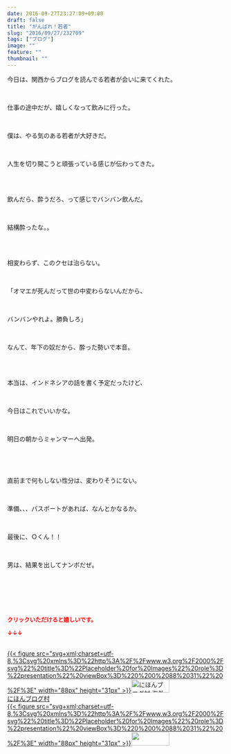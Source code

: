```yaml
---
date: 2016-09-27T23:27:09+09:00
draft: false
title: "がんばれ！若者"
slug: "2016/09/27/232709"
tags: ["ブログ"]
image: ""
feature: ""
thumbnail: ""
---
```

<p>今日は、関西からブログを読んでる若者が会いに来てくれた。</p><br/><p>仕事の途中だが、嬉しくなって飲みに行った。</p><br/><p>僕は、やる気のある若者が大好きだ。</p><br/><p>人生を切り開こうと頑張っている感じが伝わってきた。</p><br/><br/><p>飲んだら、酔うだろ、って感じでバンバン飲んだ。</p><br/><p>結構酔ったな。。</p><br/><p><br/>相変わらず、このクセは治らない。</p><br/><p>「オマエが死んだって世の中変わらないんだから、</p><br/><p>バンバンやれよ。勝負しろ」</p><br/><p>なんて、年下の奴だから、酔った勢いで本音。</p><br/><p><br/>本当は、インドネシアの話を書く予定だったけど、</p><br/><p>今日はこれでいいかな。</p><br/><p>明日の朝からミャンマーへ出発。</p><br/><p><br/></p><p>直前まで何もしない性分は、変わりそうにない。</p><br/><p>準備、、、パスポートがあれば、なんとかなるか。</p><p><br/></p><p>最後に、Ｏくん！！</p><br/><p>男は、結果を出してナンボだぜ。</p><br/><p><br/></p><br/><p><font color="#ff0000" size="2"><strong>クリックいただけると嬉しいです。<br/></strong></font></p><p><font color="#ff0000" size="2"><strong>↓↓↓</strong></font></p><p><br/><a href="ranking.html?p_cid=01260127" target="_blank">{{< figure src="svg+xml;charset=utf-8,%3Csvg%20xmlns%3D%22http%3A%2F%2Fwww.w3.org%2F2000%2Fsvg%22%20title%3D%22Placeholder%20for%20Images%22%20role%3D%22presentation%22%20viewBox%3D%220%200%2088%2031%22%20%2F%3E" width="88px" height="31px" >}}<noscript><img border="0" alt="にほんブログ村 海外生活ブログ バリ島情報へ" src="https://img-proxy.blog-video.jp/images?url=http%3A%2F%2Foverseas.blogmura.com%2Fbali%2Fimg%2Fbali88_31.gif" width="88" height="31"></noscript></a><br/><a href="ranking.html?p_cid=01260127" target="_blank">にほんブログ村</a> <br/><a title="人気ブログランキングへ" href="link.php?1804582">{{< figure src="svg+xml;charset=utf-8,%3Csvg%20xmlns%3D%22http%3A%2F%2Fwww.w3.org%2F2000%2Fsvg%22%20title%3D%22Placeholder%20for%20Images%22%20role%3D%22presentation%22%20viewBox%3D%220%200%2088%2031%22%20%2F%3E" width="88px" height="31px" >}}<noscript><img border="0" src="https://blog.with2.net/img/banner/banner_22.gif" width="88" height="31"></noscript></a></p>


